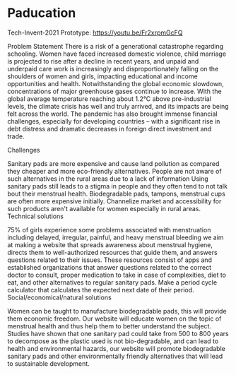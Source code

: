 # Paducation

Tech-Invent-2021
Prototype: https://youtu.be/Fr2xrpmGcFQ

Problem Statement There is a risk of a generational catastrophe regarding schooling. Women have faced increased domestic violence, child marriage is projected to rise after a decline in recent years, and unpaid and underpaid care work is increasingly and disproportionately falling on the shoulders of women and girls, impacting educational and income opportunities and health. Notwithstanding the global economic slowdown, concentrations of major greenhouse gases continue to increase. With the global average temperature reaching about 1.2°C above pre-industrial levels, the climate crisis has well and truly arrived, and its impacts are being felt across the world. The pandemic has also brought immense financial challenges, especially for developing countries – with a significant rise in debt distress and dramatic decreases in foreign direct investment and trade.

Challenges

Sanitary pads are more expensive and cause land pollution as compared they cheaper and more eco-friendly alternatives.
People are not aware of such alternatives in the rural areas due to a lack of information
Using sanitary pads still leads to a stigma in people and they often tend to not talk bout their menstrual health.
Biodegradable pads, tampons, menstrual cups are often more expensive initially.
Channelize market and accessibility for such products aren't available for women especially in rural areas.
Technical solutions

75% of girls experience some problems associated with menstruation including delayed, irregular, painful, and heavy menstrual bleeding we aim at making a website that spreads awareness about menstrual hygiene, directs them to well-authorized resources that guide them, and answers questions related to their issues.
These resources consist of apps and established organizations that answer questions related to the correct doctor to consult, proper medication to take in case of complexities, diet to eat, and other alternatives to regular sanitary pads.
Make a period cycle calculator that calculates the expected next date of their period.
Social/economical/natural solutions

Women can be taught to manufacture biodegradable pads, this will provide them economic freedom.
Our website will educate women on the topic of menstrual health and thus help them to better understand the subject.
Studies have shown that one sanitary pad could take from 500 to 800 years to decompose as the plastic used is not bio-degradable, and can lead to health and environmental hazards, our website will promote biodegradable sanitary pads and other environmentally friendly alternatives that will lead to sustainable development.

